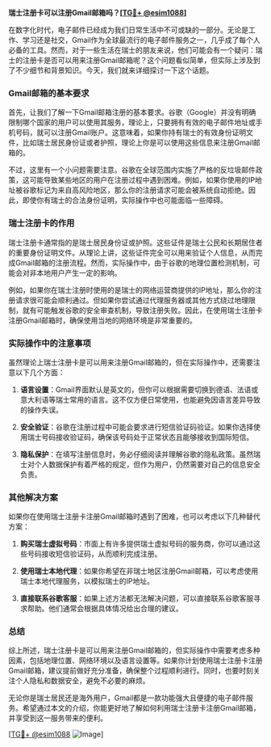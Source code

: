 **瑞士注册卡可以注册Gmail邮箱吗？[[TG💪+ @esim1088](https://t.me/s/esim1088)]**

在数字化时代，电子邮件已经成为我们日常生活中不可或缺的一部分。无论是工作、学习还是社交，Gmail作为全球最流行的电子邮件服务之一，几乎成了每个人必备的工具。然而，对于一些生活在瑞士的朋友来说，他们可能会有一个疑问：瑞士的注册卡是否可以用来注册Gmail邮箱呢？这个问题看似简单，但实际上涉及到了不少细节和背景知识。今天，我们就来详细探讨一下这个话题。

### Gmail邮箱的基本要求

首先，让我们了解一下Gmail邮箱注册的基本要求。谷歌（Google）并没有明确限制哪个国家的用户可以使用其服务，理论上，只要拥有有效的电子邮件地址或手机号码，就可以注册Gmail账户。这意味着，如果你持有瑞士的有效身份证明文件，比如瑞士居民身份证或者护照，理论上你是可以使用这些信息来注册Gmail邮箱的。

不过，这里有一个小问题需要注意。谷歌在全球范围内实施了严格的反垃圾邮件政策，这可能导致某些地区的用户在注册过程中遇到困难。例如，如果你使用的IP地址被谷歌标记为来自高风险地区，那么你的注册请求可能会被系统自动拒绝。因此，即使你有瑞士的合法身份证明，实际操作中也可能面临一些障碍。

### 瑞士注册卡的作用

瑞士注册卡通常指的是瑞士居民身份证或护照。这些证件是瑞士公民和长期居住者的重要身份证明文件。从理论上讲，这些证件完全可以用来验证个人信息，从而完成Gmail邮箱的注册流程。然而，实际操作中，由于谷歌的地理位置检测机制，可能会对非本地用户产生一定的影响。

例如，如果你在瑞士注册时使用的是瑞士的网络运营商提供的IP地址，那么你的注册请求很可能会顺利通过。但如果你尝试通过代理服务器或其他方式绕过地理限制，就有可能触发谷歌的安全审查机制，导致注册失败。因此，在使用瑞士注册卡注册Gmail邮箱时，确保使用当地的网络环境是非常重要的。

### 实际操作中的注意事项

虽然理论上瑞士注册卡是可以用来注册Gmail邮箱的，但在实际操作中，还需要注意以下几个方面：

1. **语言设置**：Gmail界面默认是英文的，但你可以根据需要切换到德语、法语或意大利语等瑞士常用的语言。这不仅方便日常使用，也能避免因语言差异导致的操作失误。
   
2. **安全验证**：谷歌在注册过程中可能会要求进行短信验证码验证。如果你选择使用瑞士号码接收验证码，确保该号码处于正常状态且能够接收到国际短信。

3. **隐私保护**：在填写注册信息时，务必仔细阅读并理解谷歌的隐私政策。虽然瑞士对个人数据保护有着严格的规定，但作为用户，仍然需要对自己的信息安全负责。

### 其他解决方案

如果你在使用瑞士注册卡注册Gmail邮箱时遇到了困难，也可以考虑以下几种替代方案：

1. **购买瑞士虚拟号码**：市面上有许多提供瑞士虚拟号码的服务商，你可以通过这些号码接收短信验证码，从而顺利完成注册。

2. **使用瑞士本地代理**：如果你希望在非瑞士地区注册Gmail邮箱，可以考虑使用瑞士本地代理服务，以模拟瑞士的IP地址。

3. **直接联系谷歌客服**：如果上述方法都无法解决问题，可以直接联系谷歌客服寻求帮助。他们通常会根据具体情况给出合理的建议。

### 总结

综上所述，瑞士注册卡是可以用来注册Gmail邮箱的，但实际操作中需要考虑多种因素，包括地理位置、网络环境以及语言设置等。如果你计划使用瑞士注册卡注册Gmail邮箱，建议提前做好充分准备，确保整个过程顺利进行。同时，也要时刻关注个人隐私和数据安全，避免不必要的麻烦。

无论你是瑞士居民还是海外用户，Gmail都是一款功能强大且便捷的电子邮件服务。希望通过本文的介绍，你能更好地了解如何利用瑞士注册卡注册Gmail邮箱，并享受到这一服务带来的便利。

[[TG💪+ @esim1088](https://t.me/s/esim1088) ![Image](https://i.postimg.cc/4NQfJmqS/Snipaste-2025-05-13-00-14-12.png)]